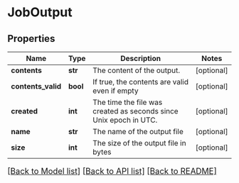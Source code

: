 # JobOutput

## Properties
Name | Type | Description | Notes
------------ | ------------- | ------------- | -------------
**contents** | **str** | The content of the output. | [optional] 
**contents_valid** | **bool** | If true, the contents are valid even if empty | [optional] 
**created** | **int** | The time the file was created as seconds since Unix epoch in UTC. | [optional] 
**name** | **str** | The name of the output file | [optional] 
**size** | **int** | The size of the output file in bytes | [optional] 

[[Back to Model list]](../README.md#documentation-for-models) [[Back to API list]](../README.md#documentation-for-api-endpoints) [[Back to README]](../README.md)

<style>
     p, ul, ol, li { font-size: 18px !important;}
</style>


